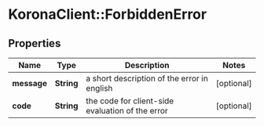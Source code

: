 # KoronaClient::ForbiddenError

## Properties
Name | Type | Description | Notes
------------ | ------------- | ------------- | -------------
**message** | **String** | a short description of the error in english | [optional] 
**code** | **String** | the code for client-side evaluation of the error | [optional] 


